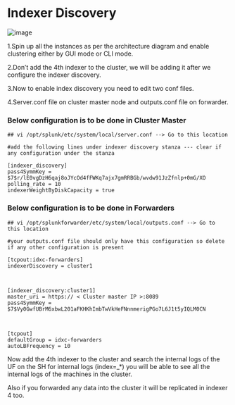 # Indexer Discovery

![image](https://user-images.githubusercontent.com/80450749/216515499-aae143c2-a256-4dbe-99ac-776f41c9d92e.png)


  
1.Spin up all the instances as per the architecture diagram and enable clustering either by GUI mode or CLI mode.

2.Don’t add the 4th indexer to the cluster, we will be adding it after we configure the indexer discovery.

3.Now to enable index discovery you need to edit two conf files.

4.Server.conf file on cluster master node and outputs.conf file on forwarder.


### Below configuration is to be done in Cluster Master

```
## vi /opt/splunk/etc/system/local/server.conf --> Go to this location

#add the following lines under indexer discovery stanza --- clear if any configuration under the stanza

[indexer_discovery]
pass4SymmKey = $7$r/lE0vgDzH6qaj8oJYcOd4fFWKq7ajx7gmRRBGb/wvdw91JzZfnlp+0mG/XO
polling_rate = 10
indexerWeightByDiskCapacity = true
```

### Below configuration is to be done in Forwarders

```
## vi /opt/splunkforwarder/etc/system/local/outputs.conf --> Go to this location

#your outputs.conf file should only have this configuration so delete if any other configuration is present

[tcpout:idxc-forwarders]
indexerDiscovery = cluster1



[indexer_discovery:cluster1]
master_uri = https:// < Cluster master IP >:8089
pass4SymmKey = $7$Vy0GwfUBrM6xbwL201aFKHKhImbTwVkHeFNnnmerigPGo7L6J1t5yIQLM0CN



[tcpout]
defaultGroup = idxc-forwarders
autoLBFrequency = 10
```

Now add the 4th indexer to the cluster and search the internal logs of the UF on the SH for internal logs (index=_*)  you will be able to see all the internal logs of the machines in the cluster.

Also if you forwarded any data into the cluster it will be replicated in indexer 4 too.
